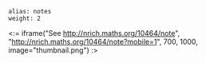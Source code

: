 ````
alias: notes
weight: 2
````

<:= iframe("See http://nrich.maths.org/10464/note", "http://nrich.maths.org/10464/note?mobile=1", 700, 1000, image="thumbnail.png") :>